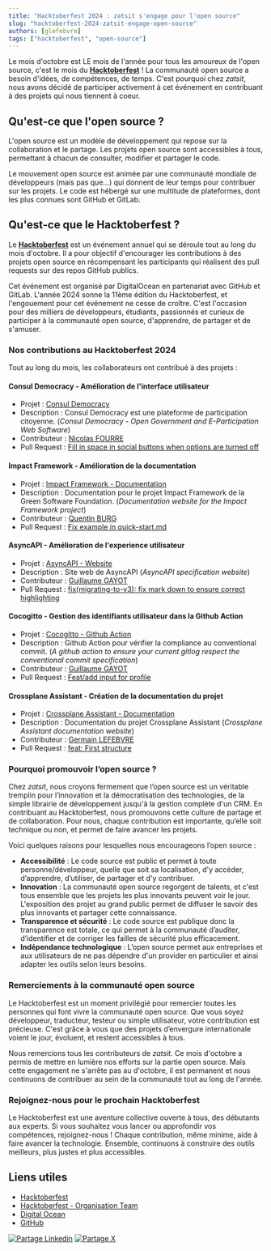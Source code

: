 ```yaml
---
title: "Hacktoberfest 2024 : zatsit s'engage pour l'open source"
slug: "hacktoberfest-2024-zatsit-engage-open-source"
authors: [glefebvre]
tags: ["hacktoberfest", "open-source"]
---
```


Le mois d'octobre est LE mois de l'année pour tous les amoureux de l'open source, c'est le mois du [**Hacktoberfest**](https://hacktoberfest.com/) ! La communauté open source a besoin d'idées, de compétences, de temps. C'est pourquoi chez *zatsit*, nous avons décidé de participer activement à cet événement en contribuant à des projets qui nous tiennent à coeur.

<!-- truncate -->

## Qu'est-ce que l'open source ?

L'open source est un modèle de développement qui repose sur la collaboration et le partage. Les projets open source sont accessibles à tous, permettant à chacun de consulter, modifier et partager le code.

Le mouvement open source est animée par une communauté mondiale de développeurs (mais pas que...) qui donnent de leur temps pour contribuer sur les projets. Le code est hébergé sur une multitude de plateformes, dont les plus connues sont GitHub et GitLab.

## Qu'est-ce que le Hacktoberfest ?

Le [**Hacktoberfest**](https://hacktoberfest.com/) est un événement annuel qui se déroule tout au long du mois d'octobre. Il a pour objectif d'encourager les contributions à des projets open source en récompensant les participants qui réalisent des pull requests sur des repos GitHub publics.

Cet événement est organisé par DigitalOcean en partenariat avec GitHub et GitLab. L'année 2024 sonne la 11ème édition du Hacktoberfest, et l'engouement pour cet événement ne cesse de croître. C'est l'occasion pour des milliers de développeurs, étudiants, passionnés et curieux de participer à la communauté open source, d'apprendre, de partager et de s'amuser.

### Nos contributions au Hacktoberfest 2024

Tout au long du mois, les collaborateurs ont contribué à des projets :

#### Consul Democracy - Amélioration de l'interface utilisateur

* Projet : [Consul Democracy](https://github.com/consuldemocracy/consuldemocracy)
* Description : Consul Democracy est une plateforme de participation citoyenne. (*Consul Democracy - Open Government and E-Participation Web Software*)
* Contributeur : [Nicolas FOURRE](https://github.com/nfourre)
* Pull Request : [Fill in space in social buttons when options are turned off](https://github.com/consuldemocracy/consuldemocracy/pull/5757)

#### Impact Framework - Amélioration de la documentation

* Projet : [Impact Framework - Documentation](https://github.com/Green-Software-Foundation/if-docs)
* Description : Documentation pour le projet Impact Framework de la Green Software Foundation. (*Documentation website for the Impact Framework project*)
* Contributeur : [Quentin BURG](https://github.com/quentin-burg)
* Pull Request : [Fix example in quick-start.md](https://github.com/Green-Software-Foundation/if-docs/pull/117)

#### AsyncAPI - Amélioration de l'experience utilisateur

* Projet : [AsyncAPI - Website](https://github.com/asyncapi/website)
* Description : Site web de AsyncAPI (*AsyncAPI specification website*)
* Contributeur : [Guillaume GAYOT](https://github.com/GuillaumeGayot)
* Pull Request : [fix(migrating-to-v3): fix mark down to ensure correct highlighting](https://github.com/asyncapi/website/pull/3268)

#### Cocogitto - Gestion des identifiants utilisateur dans la Github Action

* Projet : [Cocogitto - Github Action](https://github.com/cocogitto/cocogitto-action)
* Description : Github Action pour vérifier la compliance au conventional commit. (*A github action to ensure your current gitlog respect the conventional commit specification*)
* Contributeur : [Guillaume GAYOT](https://github.com/sergejomon)
* Pull Request : [Feat/add input for profile](https://github.com/cocogitto/cocogitto-action/pull/31)

#### Crossplane Assistant - Création de la documentation du projet

* Projet : [Crossplane Assistant - Documentation](https://github.com/crossplane-assistant/readthedocs)
* Description : Documentation du projet Crossplane Assistant (*Crossplane Assistant documentation website*)
* Contributeur : [Germain LEFEBVRE](https://github.com/germainlefebvre4)
* Pull Request : [feat: First structure](https://github.com/crossplane-assistant/readthedocs/pull/1)

### Pourquoi promouvoir l’open source ?

Chez *zatsit*, nous croyons fermement que l’open source est un véritable tremplin pour l’innovation et la démocratisation des technologies, de la simple librairie de développement jusqu'à la gestion complète d'un CRM. En contribuant au Hacktoberfest, nous promouvons cette culture de partage et de collaboration. Pour nous, chaque contribution est importante, qu’elle soit technique ou non, et permet de faire avancer les projets.

Voici quelques raisons pour lesquelles nous encourageons l’open source :

* **Accessibilité** : Le code source est public et permet à toute personne/développeur, quelle que soit sa localisation, d'y accéder, d’apprendre, d’utiliser, de partager et d'y contribuer.
* **Innovation** : La communauté open source regorgent de talents, et c'est tous ensemble que les projets les plus innovants peuvent voir le jour. L'exposition des projet au grand public permet de diffuser le savoir des plus innovants et partager cette connaissance.
* **Transparence et sécurité** : Le code source est publique donc la transparence est totale, ce qui permet à la communauté d’auditer, d’identifier et de corriger les failles de sécurité plus efficacement.
* **Indépendance technologique** : L’open source permet aux entreprises et aux utilisateurs de ne pas dépendre d'un provider en particulier et ainsi adapter les outils selon leurs besoins.

### Remerciements à la communauté open source

Le Hacktoberfest est un moment privilégié pour remercier toutes les personnes qui font vivre la communauté open source. Que vous soyez développeur, traducteur, testeur ou simple utilisateur, votre contribution est précieuse. C'est grâce à vous que des projets d’envergure internationale voient le jour, évoluent, et restent accessibles à tous.

Nous remercions tous les contributeurs de *zatsit*. Ce mois d'octobre a permis de mettre en lumière nos efforts sur la partie open source. Mais cette engagement ne s'arrête pas au d'octobre, il est permanent et nous continuons de contribuer au sein de la communauté tout au long de l'année.

### Rejoignez-nous pour le prochain Hacktoberfest

Le Hacktoberfest est une aventure collective ouverte à tous, des débutants aux experts. Si vous souhaitez vous lancer ou approfondir vos compétences, rejoignez-nous ! Chaque contribution, même minime, aide à faire avancer la technologie. Ensemble, continuons à construire des outils meilleurs, plus justes et plus accessibles.

## Liens utiles

* [Hacktoberfest](https://hacktoberfest.com)
* [Hacktoberfest - Organisation Team](https://www.digitalocean.com/open-source/hacktoberfest)
* [Digital Ocean](https://www.digitalocean.com)
* [GitHub](https://github.com)

<!-- blog post end -->

[![Partage Linkedin](../../../static/img/icon-linkedin.webp)](https://www.linkedin.com/sharing/share-offsite/?url=https://blog.zatsit.fr/blog/hacktoberfest-2024-zatsit-engage-open-source)
[![Partage X](../../../static/img/icon-x.webp)](https://twitter.com/intent/tweet?text=https://blog.zatsit.fr/blog/hacktoberfest-2024-zatsit-engage-open-source)
